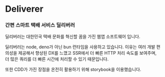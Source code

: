 # Deliverer 
### 간편 스마트 택배 서비스 딜리버러
딜리버러는 대한민국 택배 문화를 혁신할 꿈을 가진 웹앱 소프트웨어 입니다.

딜리버러는 node, deno가 아닌 bun 런타임을 사용하고 있습니다.
이유는 여러 개발 편의성을 제공해서 향상된 DX를 느꼈고
SSR에서 더 빠른 HTTP 처리 속도를 보여주며,
더 많은 쿼리를 더 빠른 시간에 처리할 수 있기 때문입니다.

또한 CDD가 가진 장점을 온전히 활용하기 위해 storybook을 이용했습니다.

